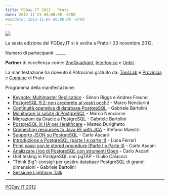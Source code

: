 ```yaml
---
title: PGDay.IT 2012 - Prato
date: 2012-11-23 00:00:00 -0700
#enddate: 2012-11-06 00:00:00 -0700
---
```


![](/timeline/assets/img/pgday2012.jpg)

La sesta edizione del PGDay.IT si è svolta a Prato il 23 novembre 2012.

Numero di partecipanti: _____

**Partner** di eccellenza come: [2ndQuadrant](https://www.2ndquadrant.com/it/), [Interlogica](https://www.interlogica.it/) e [Unbit](http://unbit.it/).

La manifestazione ha ricevuto il Patrocinio gratuito da: [TossLab](http://www.tosslab.it/) e [Provincia](https://www.provincia.prato.it/) e [Comune](http://www.comune.prato.it/) di Prato.

Programma della manifestazione:

- [Keynote: Multimaster Replication](https://2012.pgday.it/programma-della-giornata/multimaster-replication-applications-comparison-implementation/index.html) - Simon Riggs e Andres Freund
- [PostgreSQL 9.2: non crederete ai vostri occhi!](https://2012.pgday.it/programma-della-giornata/postgresql-9-2-non-crederete-ai-vostri-occhi/index.html) - Marco Nenciarini
- [Continuità operativa di database PostgreSQL](https://2012.pgday.it/programma-della-giornata/continuita-operativa-di-database-postgresql/index.html) - Gabriele Bartolini
- [Monitorare la salute di PostgreSQL](https://2012.pgday.it/programma-della-giornata/monitorare-la-salute-di-postgresql/index.html) - Marco Nenciarini
- [Migrazioni da Oracle a PostgreSQL](https://2012.pgday.it/programma-della-giornata/migrazioni-da-oracle-a-postgresql/index.html) - Gabriele Bartolini
- [PostgreSQL in HA per Healthcare](https://2012.pgday.it/programma-della-giornata/postgresql-in-ha-per-healthcare/index.html) - Matteo Durighetto
- [Connecting resources to Java EE with JCA](https://2012.pgday.it/programma-della-giornata/connecting-resources-to-java-ee-with-jca/index.html) - Stefano Maestri
- [Supporto JSON su PostgreSQL](https://2012.pgday.it/programma-della-giornata/supporto-json-su-postgresql/index.html) - Carlo Ascani
- [Introduzione a PostgreSQL (parte I e parte II)](https://2012.pgday.it/programma-della-giornata/introduzione-a-postgresql/index.html) - Luca Ferrari
- [Primi passi con le stored procedure (Parte I e Parte II)](https://2012.pgday.it/programma-della-giornata/primi-passi-con-le-stored-procedures/index.html) - Carlo Ascani
- [Analizzare i log di PostgreSQL con strumenti Open](https://2012.pgday.it/programma-della-giornata/analizzare-i-log-di-postgresql-con-strumenti-open-source/index.html) - Carlo Ascani
- Unit testing in PostgreSQL con pgTAP - Giulio Calacoci
- “Think Big”: consigli per gestire database PostgreSQL di grandi dimensioni - Gabriele Bartolini
- [Sessione Lightning Talk](https://2012.pgday.it/sessione-lightning-talk.html)

------------------------------------------------------------------------------------------

[PGDay.IT 2012](https://2012.pgday.it/)
